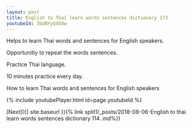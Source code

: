 ```yaml
---
layout: post
title: English to Thai learn words sentences dictionary 173 
youtubeId: 3bUNYyGdSOw
---
```

 
 
Helps to learn Thai words and sentences for English speakers.

Opportunitiy to repeat the words sentences. 

Practice Thai language. 
 
10 minutes practice every day. 
 
How to learn Thai words and sentences for English speakers 
 
{% include youtubePlayer.html id=page.youtubeId %}
 
 
[Next]({{ site.baseurl }}{% link  split1/_posts/2018-08-06-English to thai learn words sentences dictionary 114 .md%})
 
